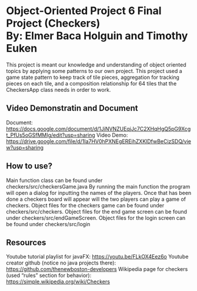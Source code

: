 Object-Oriented Project 6 Final Project (Checkers)  
By: Elmer Baca Holguin and Timothy Euken
=======================
This project is meant our knowledge and understanding of object oriented topics by applying some patterns to our own project.
This project used a game state pattern to keep track of tile pieces, aggregation for tracking pieces on each tile, and a composition
relationship for 64 tiles that the CheckersApp class needs in order to work.

Video Demonstratin and Document
------------------
Document: https://docs.google.com/document/d/1JiNVNZUEqjJc7C2XHqHgQ5pG9Xcgt_PfUs5oGSfMMIg/edit?usp=sharing 
Video Demo: https://drive.google.com/file/d/1Ia7HV0hPXNEgEREihZXKlDfwBeCizSDQ/view?usp=sharing

How to use?
------------------
Main function class can be found under  
checkers/src/checkersGame.java
By running the main function the program will open a dialog for inputting the names of the players.
Once that has been done a checkers board will appear will the two players can play a game of checkers.
Object files for the checkers game can be found under checkers/src/checkers.
Object files for the end game screen can be found under checkers/src/endGameScreen.
Object files for the login screen can be found under checkers/src/login

Resources
------------------
Youtube tutorial playlist for javaFX: https://youtu.be/FLkOX4Eez6o
Youtube creator github (notice no java projects there): https://github.com/thenewboston-developers
Wikipedia page for checkers (used “rules” section for behavior): https://simple.wikipedia.org/wiki/Checkers
